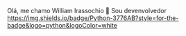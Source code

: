 Olá, me chamo William Irassochio 🌊
Sou devenvolvedor https://img.shields.io/badge/Python-3776AB?style=for-the-badge&logo=python&logoColor=white
